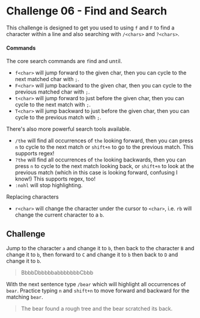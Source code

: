 # Challenge 06 - Find and Search

This challenge is designed to get you used to using `f` and `F` to find a character within a line and also searching with `/<chars>` and `?<chars>`.

#### Commands

The core search commands are `f`ind and un`t`il.
* `f<char>` will jump forward to the given char, then you can cycle to the next matched char with `;`.
* `F<char>` will jump backward to the given char, then you can cycle to the previous matched char with `;`.
* `t<char>` will jump forward to just before the given char, then you can cycle to the next match with `;`.
* `T<char>` will jump backward to just before the given char, then you can cycle to the previous match with `;`.

There's also more powerful search tools available.
* `/the` will find all occurrences of `the` looking forward, then you can press `n` to cycle to the next match or `shift+n` to go to the previous match.
This supports regex!
* `?the` will find all occurrences of `the` looking backwards, then you can press `n` to cycle to the next match looking back, or `shift+n` to look at the previous match (which in this case is looking forward, confusing I know!)
This supports regex, too!
* `:nohl` will stop highlighting.

Replacing characters

* `r<char>` will change the character under the cursor to `<char>`, i.e. `rb` will change the current character to a `b`.

## Challenge

Jump to the character `a` and change it to `b`, then back to the character `B` and change it to `b`, then forward to `C` and change it to `b` then back to `D` and change it to `b`.

> BbbbDbbbbbabbbbbbbCbbb

With the next sentence type `/bear` which will highlight all occurrences of `bear`.  Practice typing `n` and `shift+n` to move forward and backward for the matching `bear`.

> The bear found a rough tree and the bear scratched its back.